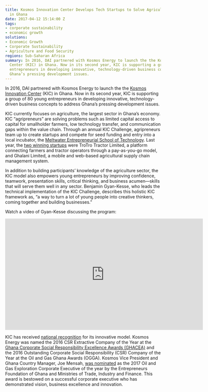 ```yaml
---
title: Kosmos Innovation Center Develops Tech Startups to Solve Agriculture Problems
  in Ghana
date: 2017-04-12 15:14:00 Z
tags:
- corporate sustainability
- economic growth
solutions:
- Economic Growth
- Corporate Sustainability
- Agriculture and Food Security
regions: Sub-Saharan Africa
summary: In 2016, DAI partnered with Kosmos Energy to launch the the Kosmos Innovation
  Center (KIC) in Ghana. Now in its second year, KIC is supporting a group of 80 young
  entrepreneurs in developing innovative, technology-driven business concepts to address
  Ghana’s pressing development issues.
---
```


In 2016, DAI partnered with Kosmos Energy to launch the the [Kosmos Innovation Center](http://www.kosmosinnovationcenter.com/) (KIC) in Ghana. Now in its second year, KIC is supporting a group of 80 young entrepreneurs in developing innovative, technology-driven business concepts to address Ghana’s pressing development issues.

KIC currently focuses on agriculture, the largest sector in Ghana’s economy. KIC “agripreneurs” are solving problems such as limited capital access to capital for smallholder farmers, low technology transfer, and communication gaps within the value chain. Through an annual KIC Challenge, agripreneurs team up to create startups and compete for seed funding and entry into a local incubator, the [Meltwater Entrepreneurial School of Technology](http://meltwater.org/). Last year, the [two winning startups](http://www.reportingoilandgas.org/kosmos-ghana-awards-two-agritech-startups/) were TroTro Tractor Limited, a platform connecting farmers and tractor operators through a pay-as-you-go model, and Ghalani Limited, a mobile and web-based agricultural supply chain management system.

In addition to building participants’ knowledge of the agriculture sector, the KIC model also empowers young entrepreneurs by improving confidence, teamwork, presentation skills, critical thinking, and business acumen—skills that will serve them well in any sector. Benjamin Gyan-Kesse, who leads the technical implementation of the KIC Challenge, describes this holistic KIC framework as, “a way to turn a lot of young people into creative thinkers, coming together and building businesses.”

Watch a video of Gyan-Kesse discussing the program:

<iframe src="https://player.vimeo.com/video/210303653" width="640" height="360" frameborder="0" webkitallowfullscreen mozallowfullscreen allowfullscreen></iframe>

KIC has received [national recognition](http://www.kosmosinnovationcenter.com/2016-awards/) for its innovative model. Kosmos Energy was named the 2016 CSR Extractive Company of the Year at the [Ghana Corporate Social Responsibility Excellence Awards (GHACEA)](http://www.graphic.com.gh/business/business-news/over-15-corporate-bodies-receive-csr-excellence-awards.html) and the 2016 Outstanding Corporate Social Responsibility (CSR) Company of the Year at the Oil and Gas Ghana Awards (OGGA). Kosmos Vice President and Ghana Country Manager, Joe Mensah, [was nominated](http://www.ghanaweb.com/GhanaHomePage/business/Entrepreneurs-and-Corporate-Executives-nominated-for-GECE-Awards-510063) as the 2017 Oil and Gas Exploration Corporate Executive of the year by the Entrepreneurs Foundation of Ghana and Ministries of Trade, Industry and Finance. This award is bestowed on a successful corporate executive who has demonstrated vision, business excellence and innovation.